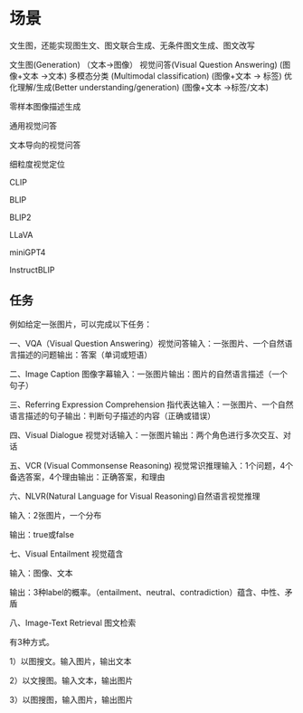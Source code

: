 


# 场景

文生图，还能实现图生文、图文联合生成、无条件图文生成、图文改写


文生图(Generation) （文本->图像）
视觉问答(Visual Question Answering) (图像+文本 ->文本)
多模态分类 (Multimodal classification) (图像+文本 -> 标签)
优化理解/生成(Better understanding/generation) (图像+文本 ->标签/文本)

零样本图像描述生成


通用视觉问答

文本导向的视觉问答

细粒度视觉定位



CLIP

BLIP


BLIP2 

LLaVA 

miniGPT4

InstructBLIP




## 任务

例如给定一张图片，可以完成以下任务：

一、VQA（Visual Question Answering）视觉问答输入：一张图片、一个自然语言描述的问题输出：答案（单词或短语）

二、Image Caption 图像字幕输入：一张图片输出：图片的自然语言描述（一个句子）

三、Referring Expression Comprehension 指代表达输入：一张图片、一个自然语言描述的句子输出：判断句子描述的内容（正确或错误）

四、Visual Dialogue 视觉对话输入：一张图片输出：两个角色进行多次交互、对话

五、VCR (Visual Commonsense Reasoning) 视觉常识推理输入：1个问题，4个备选答案，4个理由输出：正确答案，和理由


六、NLVR(Natural Language for Visual Reasoning)自然语言视觉推理

输入：2张图片，一个分布

输出：true或false



七、Visual Entailment 视觉蕴含

输入：图像、文本

输出：3种label的概率。（entailment、neutral、contradiction）蕴含、中性、矛盾




八、Image-Text Retrieval 图文检索

有3种方式。

1）以图搜文。输入图片，输出文本

2）以文搜图。输入文本，输出图片

3）以图搜图，输入图片，输出图片
